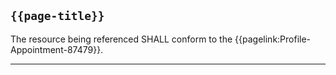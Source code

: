 ## <code>{{page-title}}</code>

The resource being referenced SHALL conform to the {{pagelink:Profile-Appointment-87479}}.

---